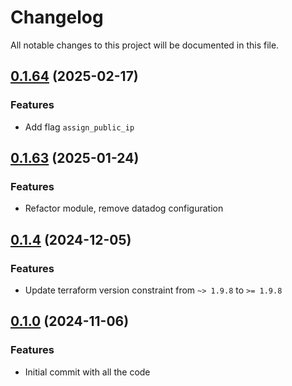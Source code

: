 # Changelog

All notable changes to this project will be documented in this file.

## [0.1.64]() (2025-02-17)

### Features

* Add flag `assign_public_ip`

## [0.1.63]() (2025-01-24)

### Features

* Refactor module, remove datadog configuration

## [0.1.4]() (2024-12-05)

### Features

* Update terraform version constraint from `~> 1.9.8` to `>= 1.9.8`

## [0.1.0]() (2024-11-06)

### Features

* Initial commit with all the code
